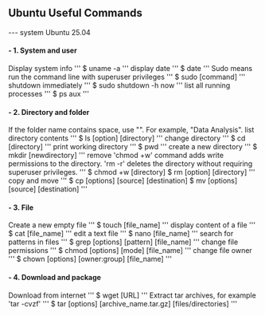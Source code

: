 ## Ubuntu Useful Commands

--- system Ubuntu 25.04

#### - 1. System and user
Display system info
'''
$ uname -a
'''
display date
'''
$ date
'''
Sudo means run the command line with superuser privileges
'''
$ sudo [command]
'''
shutdown immediately 
'''
$ sudo shutdown -h now
'''
list all running processes
'''
$ ps aux
'''
#### - 2. Directory and folder
If the folder name contains space, use "". For example, "Data Analysis".
list directory contents
'''
$ ls [option] [directory]
'''
change directory
'''
$ cd [directory]
'''
print working directory
'''
$ pwd
'''
create a new directory
'''
$ mkdir [newdirectory]
'''
remove
'chmod +w' command adds write permissions to the directory. 
'rm -r' deletes the directory without requiring superuser privileges.
'''
$ chmod +w [directory]
$ rm [option] [directory]
'''
copy and move
'''
$ cp [options] [source] [destination]
$ mv [options] [source] [destination]
'''
#### - 3. File

Create a new empty file
'''
$ touch [file_name]
'''
display content of a file
'''
$ cat [file_name]
'''
edit a text file
'''
$ nano [file_name]
'''
search for patterns in files
'''
$ grep [options] [pattern] [file_name]
'''
change file permissions
'''
$ chmod [options] [mode] [file_name]
'''
change file owner
'''
$ chown [options] [owner:group] [file_name]
'''

#### - 4. Download and package
Download from internet
'''
$ wget [URL]
'''
Extract tar archives, for example 'tar -cvzf'
'''
$ tar [options] [archive_name.tar.gz] [files/directories]
'''

